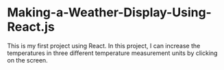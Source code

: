 # Making-a-Weather-Display-Using-React.js
This is my first project using React. In this project, I can increase the temperatures in three different temperature measurement units by clicking on the screen.
